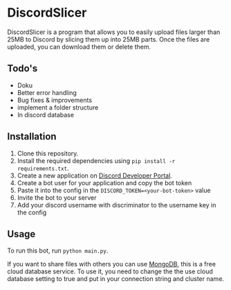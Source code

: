 # DiscordSlicer

DiscordSlicer is a program that allows you to easily upload files larger than 25MB to Discord by slicing them up into 25MB parts. Once the files are uploaded, you can download them or delete them.

## Todo's

- Doku
- Better error handling
- Bug fixes & improvements
- implement a folder structure
- In discord database

## Installation

1. Clone this repository.
2. Install the required dependencies using `pip install -r requirements.txt`.
3. Create a new application on [Discord Developer Portal](https://discord.com/developers/applications).
4. Create a bot user for your application and copy the bot token
5. Paste it into the config in the `DISCORD_TOKEN=<your-bot-token>` value
6. Invite the bot to your server
7. Add your discord username with discriminator to the username key in the config

## Usage

To run this bot, run `python main.py`.

If you want to share files with others you can use [MongoDB](https://cloud.mongodb.com), this is a free cloud database service. To use it, you need to change the the use cloud database setting to true and put in your connection string and cluster name.
